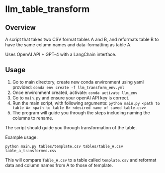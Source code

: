 # llm_table_transform

## Overview

A script that takes two CSV format tables A and B, and reformats table B to have the same column names and data-formatting as table A. 

Uses OpenAI API + GPT-4 with a LangChain interface.

## Usage

1. Go to main directory, create new conda environment using yaml provided: ```conda env create -f llm_transform_env.yml```
2. Once environment created, activate: ```conda activate llm_env```
3. Go to ```main.py``` and ensure your openAI API key is correct.
4. Run the main script, with following arguments: ```python main.py <path to table A> <path to table B> <desired name of saved table.csv>```
5. The program will guide you through the steps including naming the columns to rename.

The script should guide you through transformation of the table. 

Example usage:

```python main.py tables/template.csv tables/table_A.csv table_a_transformed.csv```

This will compare `Table_A.csv` to a table called `template.csv` and reformat data and column names from A to those of template.


